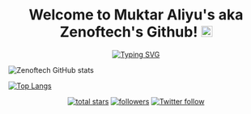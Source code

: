 <!-- code inspired by - https://github.com/marlenezw -->

<h1 align="center">
  Welcome to Muktar Aliyu's aka Zenoftech's Github!
 <img src="https://media.giphy.com/media/27UtynCENEhLgiAmik/giphy.gif" width="22" height="22">
</h1>
<!-- Typing SVG by DenverCoder1 - https://github.com/DenverCoder1/readme-typing-svg -->

<p align="center">
  <a href="https://git.io/typing-svg"><img src="https://readme-typing-svg.demolab.com?font=Fira+Code&pause=100&color=A02CFD&width=435&lines=%F0%9F%91%8B+Hi!+Zenoftech+here+:);Software+Engineering+Student+@ALX;CSC+Undergraduate.;An+enthusiastic+programmer+and;;who+loves+to+explore%2C;automate%2C+break%2C;learn%2C+and+hack+all+things!;I+like+to+build+and;learn+in+the+open%2C;sharing+new+projects%2C+insights;and+thoughts%2C+on+Twitter." alt="Typing SVG" /></a>
</p>

   ![Zenoftech GitHub stats](https://github-readme-stats.vercel.app/api?username=Zenoftech&show_icons=true&theme=tokyonight)
 
   [![Top Langs](https://github-readme-stats.vercel.app/api/top-langs/?username=Zenoftech&layout=whcompact)](https://github.com/Zenoftech/github-readme-stats&theme=tokyonight)
   

   >

<p align="center">

  <a href="https://github.com/Zenoftech?tab=repositories&sort=stargazers">
    <img alt="total stars" title="Total stars on GitHub" src="https://custom-icon-badges.herokuapp.com/github/stars/Zenoftech?color=55960c&style=for-the-badge&labelColor=488207&logo=star"/></a>
  <a href="https://github.com/Zenoftech?tab=followers">
    <img alt="followers" title="Follow me on Github" src="https://custom-icon-badges.herokuapp.com/github/followers/Zenoftech?color=236ad3&labelColor=1155ba&style=for-the-badge&logo=person-add&label=Follow&logoColor=white"/></a>
   <a href="https://twitter.com/Zenoftech1"><img alt="Twitter follow" src="https://img.shields.io/twitter/url?style=social&url=https%3A%2F%2Ftwitter.com%2FZenoftech1%2Ffollowers"></a>
</p>
